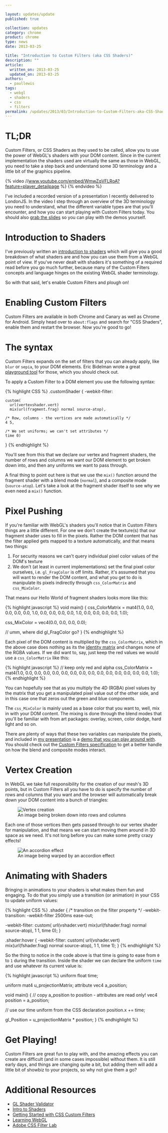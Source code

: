 ```yaml
---

layout: updates/update
published: true

collection: updates
category: chrome
product: chrome
type: news
date: 2013-03-25

title: "Introduction to Custom Filters (aka CSS Shaders)"
description: ""
article:
  written_on: 2013-03-25
  updated_on: 2013-03-25
authors:
  - paullewis
tags:
  - webgl
  - shaders
  - css
  - filters
permalink: /updates/2013/03/Introduction-to-Custom-Filters-aka-CSS-Shaders.html
---
```

<h1>TL;DR</h1>

<p>Custom Filters, or CSS Shaders as they used to be called, allow you to use the power of WebGL's shaders with your DOM content. Since in the current implementation the shaders used are virtually the same as those in WebGL, you need to take a step back and understand some 3D terminology and a little bit of the graphics pipeline.</p>

{% video //www.youtube.com/embed/WmwZqVFLRoA?feature=player_detailpage %} {% endvideo %}

<p>I've included a recorded version of a presentation I recently delivered to LondonJS. In the video I step through an overview of the 3D terminology you need to understand, what the different variable types are that you'll encounter, and how you can start playing with Custom Filters today. You should also <a href="http://goo.gl/e3KMp">grab the slides</a> so you can play with the demos yourself.</p>

<h1>Introduction to Shaders</h1>

<p>I've previously written an <a href="http://www.html5rocks.com/en/tutorials/webgl/shaders/">introduction to shaders</a> which will give you a good breakdown of what shaders are and how you can use them from a WebGL point of view. If you've never dealt with shaders it's something of a required read before you go much further, because many of the Custom Filters concepts and language hinges on the existing WebGL shader terminology.</p>

<p>So with that said, let's enable Custom Filters and plough on!</p>

<h1>Enabling Custom Filters</h1>

<p>Custom Filters are available in both Chrome and Canary as well as Chrome for Android. Simply head over to <code>about:flags</code> and search for "CSS Shaders", enable them and restart the browser. Now you're good to go!</p>

<h1>The syntax</h1>

<p>Custom Filters expands on the set of filters that you can already apply, like <code>blur</code> or <code>sepia</code>, to your DOM elements. Eric Bidelman wrote a great <a href="http://html5-demos.appspot.com/static/css/filters/index.html">playground tool</a> for those, which you should check out.</p>

<p>To apply a Custom Filter to a DOM element you use the following syntax:</p>

{% highlight CSS %}
.customShader {
  -webkit-filter:

    custom(
      url(vertexshader.vert)
      mix(url(fragment.frag) normal source-atop),

    /* Row, columns - the vertices are made automatically */
    4 5,

    /* We set uniforms; we can't set attributes */
    time 0)
}
{% endhighlight %}

<p>You'll see from this that we declare our vertex and fragment shaders, the number of rows and columns we want our DOM element to get broken down into, and then any uniforms we want to pass through.</p>

<p>A final thing to point out here is that we use the <code>mix()</code> function around the fragment shader with a blend mode (<code>normal</code>), and a composite mode (<code>source-atop</code>). Let's take a look at the fragment shader itself to see why we even need a <code>mix()</code> function.</p>

<h1>Pixel Pushing</h1>

<p>If you're familiar with WebGL's shaders you'll notice that in Custom Filters things are a little different. For one we don't create the texture(s) that our fragment shader uses to fill in the pixels. Rather the DOM content that has the filter applied gets mapped to a texture automatically, and that means two things:</p>

<ol>
<li>For security reasons we can't query individual pixel color values of the DOM's texture</li>
<li>We don't (at least in current implementations) set the final pixel color ourselves, i.e. <code>gl_FragColor</code> is off limits. Rather, it's assumed that you will want to render the DOM content, and what you get to do is manipulate its pixels indirectly through <code>css_ColorMatrix</code> and <code>css_MixColor</code>.</li>
</ol>


<p>That means our Hello World of fragment shaders looks more like this:</p>

{% highlight javascript %}
void main() {
  css_ColorMatrix = mat4(1.0, 0.0, 0.0, 0.0,
                         0.0, 1.0, 0.0, 0.0,
                         0.0, 0.0, 1.0, 0.0,
                         0.0, 0.0, 0.0, 1.0);

  css_MixColor = vec4(0.0, 0.0, 0.0, 0.0);

  // umm, where did gl_FragColor go?
}
{% endhighlight %}

<p>Each pixel of the DOM content is multiplied by the <code>css_ColorMatrix</code>, which in the above case does nothing as its the <a href="http://en.wikipedia.org/wiki/Identity_matrix">identity matrix</a> and changes none of the RGBA values. If we did want to, say, just keep the red values we would use a <code>css_ColorMatrix</code> like this:</p>

{% highlight javascript %}
// keep only red and alpha
css_ColorMatrix = mat4(1.0, 0.0, 0.0, 0.0,
                       0.0, 0.0, 0.0, 0.0,
                       0.0, 0.0, 0.0, 0.0,
                       0.0, 0.0, 0.0, 1.0);
{% endhighlight %}

<p>You can hopefully see that as you multiply the 4D (RGBA) pixel values by the matrix that you get a manipulated pixel value out of the other side, and in this case one that zeros out the green and blue components.</p>

<p>The <code>css_MixColor</code> is mainly used as a base color that you want to, well, mix in with your DOM content. The mixing is done through the blend modes that you'll be familiar with from art packages: overlay, screen, color dodge, hard light and so on.</p>

<p>There are plenty of ways that these two variables can manipulate the pixels, and included in <a href="http://goo.gl/e3KMp">my presentation</a> is a <a href="http://aerotwist.com/presentations/custom-filters/demos/demo2.html">demo that you can play around with</a>. You should check out the <a href="https://dvcs.w3.org/hg/FXTF/raw-file/tip/filters/index.html#shader-processing-model">Custom Filters specification</a> to get a better handle on how the blend and composite modes interact.</p>

<h1>Vertex Creation</h1>

<p>In WebGL we take full responsibility for the creation of our mesh's 3D points, but in Custom Filters all you have to do is specify the number of rows and columns that you want and the browser will automatically break down your DOM content into a bunch of triangles:</p>

<p><figure><img src="http://www.html5rocks.com/static/images/updates/custom-filters/rowscols.png" alt="Vertex creation" />
<figcaption>An image being broken down into rows and columns</figcaption>
</figure>
</p>

<p>Each one of those vertices then gets passed through to our vertex shader for manipulation, and that means we can start moving them around in 3D space as we need. It's not long before you can make some pretty crazy effects!</p>

<p><figure><img src="http://www.html5rocks.com/static/images/updates/custom-filters/weird.jpg" alt="An accordion effect" />
<figcaption>An image being warped by an accordion effect</figcaption>
</figure></p>

<h1>Animating with Shaders</h1>

<p>Bringing in animations to your shaders is what makes them fun and engaging. To do that you simply use a transition (or animation) in your CSS to update uniform values:</p>

{% highlight CSS %}
.shader {
  /* transition on the filter property */
  -webkit-transition: -webkit-filter 2500ms ease-out;

  -webkit-filter: custom(
    url(vshader.vert)
    mix(url(fshader.frag) normal source-atop),
    1 1,
    time 0);
}

 .shader:hover {
  -webkit-filter: custom(
    url(vshader.vert)
    mix(url(fshader.frag) normal source-atop),
    1 1,
    time 1);
}
{% endhighlight %}

<p>So the thing to notice in the code above is that time is going to ease from <code>0</code> to <code>1</code> during the transition. Inside the shader we can declare the uniform <code>time</code> and use whatever its current value is:</p>

{% highlight javascript %}
uniform float time;

uniform mat4 u_projectionMatrix;
attribute vec4 a_position;

void main() {
  // copy a_position to position - attributes are read only!
  vec4 position = a_position;

  // use our time uniform from the CSS declaration
  position.x += time;

  gl_Position = u_projectionMatrix * position;
}
{% endhighlight %}

<h1>Get Playing!</h1>

<p>Custom Filters are great fun to play with, and the amazing effects you can create are difficult (and in some cases impossible) without them. It is still early days, and things are changing quite a bit, but adding them will add a little bit of showbiz to your projects, so why not give them a go?</p>

<h1>Additional Resources</h1>

<ul>
<li><a href="https://github.com/WebGLTools/GL-Shader-Validator">GL Shader Validator</a></li>
<li><a href="http://www.html5rocks.com/en/tutorials/webgl/shaders/">Intro to Shaders</a></li>
<li><a href="http://alteredqualia.com/css-shaders/article/">Getting Started with CSS Custom Filters</a></li>
<li><a href="http://learningwebgl.com/blog/?page_id=1217">Learning WebGL</a></li>
<li><a href="http://html.adobe.com/webstandards/csscustomfilters/cssfilterlab/">Adobe CSS Filter Lab</a></li>
</ul>
